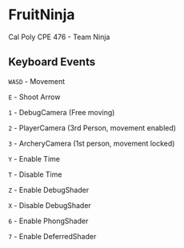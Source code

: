 # FruitNinja
Cal Poly CPE 476 - Team Ninja

## Keyboard Events
`WASD` - Movement

`E` - Shoot Arrow

`1` - DebugCamera (Free moving)

`2` - PlayerCamera (3rd Person, movement enabled)

`3` - ArcheryCamera (1st person, movement locked)

`Y` - Enable Time

`T` - Disable Time

`Z` - Enable DebugShader

`X` - Disable DebugShader

`6` - Enable PhongShader

`7` - Enable DeferredShader

